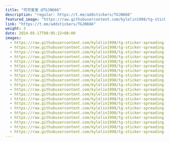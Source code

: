```yaml
---
title: "可可爱爱 @TGJN666"
description: "regular: https://t.me/addstickers/TGJN666"
featured_image: "https://raw.githubusercontent.com/kylelin1998/tg-sticker-spreading-worldwide-images/main/img/571bda38-6c63-40d2-9a27-df9a60a0e3a0.jpg"
link: "https://t.me/addstickers/TGJN666"
weight: 3
date: 2024-05-17T08:05:22+08:00
images:
  - https://raw.githubusercontent.com/kylelin1998/tg-sticker-spreading-worldwide-images/main/img/571bda38-6c63-40d2-9a27-df9a60a0e3a0.jpg
  - https://raw.githubusercontent.com/kylelin1998/tg-sticker-spreading-worldwide-images/main/img/c803bdcb-ab6b-4716-9b18-3236cb9fd956.jpg
  - https://raw.githubusercontent.com/kylelin1998/tg-sticker-spreading-worldwide-images/main/img/db912060-e5d6-45bc-bfff-f97df43bc753.jpg
  - https://raw.githubusercontent.com/kylelin1998/tg-sticker-spreading-worldwide-images/main/img/17b74c7e-956a-4c7b-8f88-60dccfc16bd1.jpg
  - https://raw.githubusercontent.com/kylelin1998/tg-sticker-spreading-worldwide-images/main/img/57bf245f-79e6-4f45-9235-9d1eccfda90c.jpg
  - https://raw.githubusercontent.com/kylelin1998/tg-sticker-spreading-worldwide-images/main/img/28da1d8a-4e64-43d5-be8a-c9e9e847a804.jpg
  - https://raw.githubusercontent.com/kylelin1998/tg-sticker-spreading-worldwide-images/main/img/ff70296e-0a3d-46d4-86be-8b9dcdce906c.jpg
  - https://raw.githubusercontent.com/kylelin1998/tg-sticker-spreading-worldwide-images/main/img/08780e8f-3608-4f71-b097-bc88ef6dc6bd.jpg
  - https://raw.githubusercontent.com/kylelin1998/tg-sticker-spreading-worldwide-images/main/img/6ff3a09d-c932-4616-b5f0-e177463ef9dc.jpg
  - https://raw.githubusercontent.com/kylelin1998/tg-sticker-spreading-worldwide-images/main/img/49ed701d-202f-440c-b2b9-f6de55b1afac.jpg
  - https://raw.githubusercontent.com/kylelin1998/tg-sticker-spreading-worldwide-images/main/img/db039d18-580d-4ac9-8767-413ff71cc2c8.jpg
  - https://raw.githubusercontent.com/kylelin1998/tg-sticker-spreading-worldwide-images/main/img/9eb55178-d80f-4085-b4e6-07c881b251fb.jpg
  - https://raw.githubusercontent.com/kylelin1998/tg-sticker-spreading-worldwide-images/main/img/02dd73c8-0302-42c6-bd25-f2f3880e6902.jpg
  - https://raw.githubusercontent.com/kylelin1998/tg-sticker-spreading-worldwide-images/main/img/706891c1-d12c-4225-bf3c-ea34c63af52f.jpg
  - https://raw.githubusercontent.com/kylelin1998/tg-sticker-spreading-worldwide-images/main/img/8ec1dabc-f57e-4185-82c1-2a804731b701.jpg
  - https://raw.githubusercontent.com/kylelin1998/tg-sticker-spreading-worldwide-images/main/img/6f2b2f15-a65e-447c-b12a-876952454232.jpg
  - https://raw.githubusercontent.com/kylelin1998/tg-sticker-spreading-worldwide-images/main/img/47c5590f-9d4c-477f-a19c-b5530292a7fb.jpg
  - https://raw.githubusercontent.com/kylelin1998/tg-sticker-spreading-worldwide-images/main/img/b2452a1e-bb1a-4c16-af25-344f369b4b8d.jpg
  - https://raw.githubusercontent.com/kylelin1998/tg-sticker-spreading-worldwide-images/main/img/0176e33a-2bfd-4801-9009-dcb7ee0fecc0.jpg
  - https://raw.githubusercontent.com/kylelin1998/tg-sticker-spreading-worldwide-images/main/img/ec3ef1be-90ca-481b-a1a5-23fb3bd5e8b5.jpg
---
```

